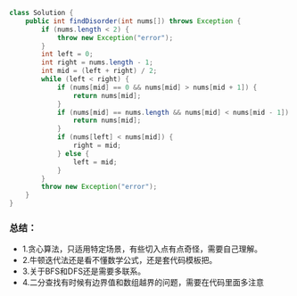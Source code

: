 ```java
class Solution {
    public int findDisorder(int nums[]) throws Exception {
        if (nums.length < 2) {
            throw new Exception("error");
        }
        int left = 0;
        int right = nums.length - 1;
        int mid = (left + right) / 2;
        while (left < right) {
            if (nums[mid] == 0 && nums[mid] > nums[mid + 1]) {
                return nums[mid];
            }
            if (nums[mid] == nums.length && nums[mid] < nums[mid - 1]) {
                return nums[mid];
            }
            if (nums[left] < nums[mid]) {
                right = mid;
            } else {
                left = mid;
            }
        }
        throw new Exception("error");
    }
}
```


### 总结：
- 1.贪心算法，只适用特定场景，有些切入点有点奇怪，需要自己理解。
- 2.牛顿迭代法还是看不懂数学公式，还是套代码模板把。
- 3.关于BFS和DFS还是需要多联系。
- 4.二分查找有时候有边界值和数组越界的问题，需要在代码里面多注意

